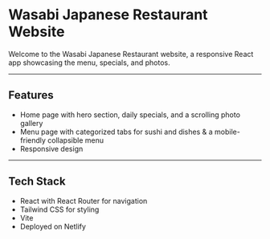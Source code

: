 # Wasabi Japanese Restaurant Website

Welcome to the Wasabi Japanese Restaurant website, a responsive React app showcasing the menu, specials, and photos.

---

## Features

- Home page with hero section, daily specials, and a scrolling photo gallery  
- Menu page with categorized tabs for sushi and dishes & a mobile-friendly collapsible menu
- Responsive design

---

## Tech Stack

- React with React Router for navigation  
- Tailwind CSS for styling  
- Vite
- Deployed on Netlify